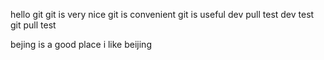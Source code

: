 hello git 
git is very nice
git is convenient
git is useful
dev pull test
dev test
git pull test

bejing is a good place
i like beijing
